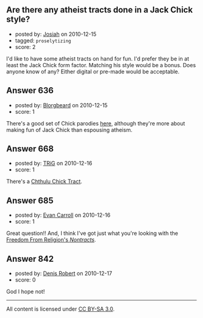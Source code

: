 ## Are there any atheist tracts done in a Jack Chick style?

- posted by: [Josiah](https://stackexchange.com/users/-1/88-josiah) on 2010-12-15
- tagged: `proselytizing`
- score: 2

I'd like to have some atheist tracts on hand for fun. I'd prefer they be in at least the Jack Chick form factor. Matching his style would be a bonus. Does anyone know of any? Either digital or pre-made would be acceptable.


## Answer 636

- posted by: [Blorgbeard](https://stackexchange.com/users/-1/45-blorgbeard) on 2010-12-15
- score: 1

<p>There's a good set of Chick parodies <a href="http://www.weirdcrap.com/chick/intro.html" rel="nofollow">here</a>, although they're more about making fun of Jack Chick than espousing atheism.</p>



## Answer 668

- posted by: [TRiG](https://stackexchange.com/users/-1/263-trig) on 2010-12-16
- score: 1

<p>There's a <a href="http://rubbersuitstudios.com/ptcct.htm" rel="nofollow">Chthulu Chick Tract</a>.</p>



## Answer 685

- posted by: [Evan Carroll](https://stackexchange.com/users/-1/5-evan-carroll) on 2010-12-16
- score: 1

Great question!! And, I think I've got just what you're looking with the [Freedom From Religion's *Nontracts*](http://www.ffrf.org/shop/nontracts/).


## Answer 842

- posted by: [Denis Robert](https://stackexchange.com/users/-1/122-denis-robert) on 2010-12-17
- score: 0

God I hope not!



---

All content is licensed under [CC BY-SA 3.0](https://creativecommons.org/licenses/by-sa/3.0/).
